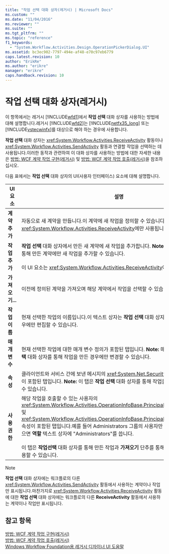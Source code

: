 ```yaml
---
title: "작업 선택 대화 상자(레거시) | Microsoft Docs"
ms.custom: ""
ms.date: "11/04/2016"
ms.reviewer: ""
ms.suite: ""
ms.tgt_pltfrm: ""
ms.topic: "reference"
f1_keywords: 
  - "System.Workflow.Activities.Design.OperationPickerDialog.UI"
ms.assetid: bc3ec902-7797-494e-af48-e70c97eb6779
caps.latest.revision: 10
author: "ErikRe"
ms.author: "erikre"
manager: "erikre"
caps.handback.revision: 10
---
```

# 작업 선택 대화 상자(레거시)
이 항목에서는 레거시 [!INCLUDE[wfd1](../workflow-designer/includes/wfd1_md.md)]에서 **작업 선택** 대화 상자를 사용하는 방법에 대해 설명합니다.레거시 [!INCLUDE[wfd2](../workflow-designer/includes/wfd2_md.md)]는 [!INCLUDE[netfx35_long](../workflow-designer/includes/netfx35_long_md.md)] 또는 [!INCLUDE[vstecwinfx](../workflow-designer/includes/vstecwinfx_md.md)]를 대상으로 해야 하는 경우에 사용합니다.  
  
 **작업 선택** 대화 상자는 <xref:System.Workflow.Activities.ReceiveActivity> 활동이나 <xref:System.Workflow.Activities.SendActivity> 활동과 연결할 작업을 선택하는 데 사용됩니다.이러한 동작과 관련하여 이 대화 상자를 사용하는 방법에 대한 자세한 내용은 [방법: WCF 계약 작업 구현\(레거시\)](../workflow-designer/how-to-implement-a-windows-communication-foundation-contract-operation-legacy.md) 및 [방법: WCF 계약 작업 호출\(레거시\)](../workflow-designer/how-to-invoke-a-windows-communication-foundation-contract-operation-legacy.md)을 참조하십시오.  
  
 다음 표에서는 **작업 선택** 대화 상자의 UI\(사용자 인터페이스\) 요소에 대해 설명합니다.  
  
|UI 요소|설명|  
|-----------|--------|  
|**계약 추가**|자동으로 새 계약을 만듭니다.이 계약에 새 작업을 정의할 수 있습니다.이 UI 요소는 <xref:System.Workflow.Activities.ReceiveActivity>에만 사용됩니다.|  
|**작업 추가**|**작업 선택** 대화 상자에서 만든 새 계약에 새 작업을 추가합니다. **Note:**  **작업 선택** 대화 상자를 통해 만든 계약에만 새 작업을 추가할 수 있습니다. <br /><br /> 이 UI 요소는 <xref:System.Workflow.Activities.ReceiveActivity>에만 사용됩니다.|  
|**가져오기...**|이전에 정의된 계약을 가져오며 해당 계약에서 작업을 선택할 수 있습니다.|  
|**작업 이름**|현재 선택한 작업의 이름입니다.이 텍스트 상자는 **작업 선택** 대화 상자를 통해 작업을 만든 경우에만 편집할 수 있습니다.|  
|**매개 변수**|현재 선택한 작업에 대한 매개 변수 정의가 포함된 탭입니다. **Note:**  매개 변수 정의는 **작업 선택** 대화 상자를 통해 작업을 만든 경우에만 변경할 수 있습니다.|  
|**속성**|클라이언트와 서비스 간에 보낸 메시지의 <xref:System.Net.Security.ProtectionLevel> 설정이 포함된 탭입니다. **Note:**  이 탭은 **작업 선택** 대화 상자를 통해 작업을 만든 경우에만 사용할 수 있습니다.|  
|**사용 권한**|해당 작업을 호출할 수 있는 사용자의 <xref:System.Workflow.Activities.OperationInfoBase.PrincipalPermissionName%2A> 및 <xref:System.Workflow.Activities.OperationInfoBase.PrincipalPermissionRole%2A> 속성이 포함된 탭입니다.예를 들어 Administrators 그룹의 사용자만 해당 작업을 호출할 수 있으면 **역할** 텍스트 상자에 "Administrators"를 씁니다.<br /><br /> 이 탭은 **작업선택** 대화 상자를 통해 만든 작업과 **가져오기** 단추를 통해 가져온 작업 모두에 사용할 수 있습니다.|  
  
> [!NOTE]
>  **작업 선택** 대화 상자에는 워크플로의 다른 <xref:System.Workflow.Activities.SendActivity> 활동에서 사용하는 계약이나 작업만 표시됩니다.마찬가지로 <xref:System.Workflow.Activities.ReceiveActivity> 활동에 대한 **작업 선택** 대화 상자에는 워크플로의 다른 **ReceiveActivity** 활동에서 사용하는 계약이나 작업만 표시됩니다.  
  
## 참고 항목  
 [방법: WCF 계약 작업 구현\(레거시\)](../workflow-designer/how-to-implement-a-windows-communication-foundation-contract-operation-legacy.md)   
 [방법: WCF 계약 작업 호출\(레거시\)](../workflow-designer/how-to-invoke-a-windows-communication-foundation-contract-operation-legacy.md)   
 [Windows Workflow Foundation용 레거시 디자이너 UI 도움말](../workflow-designer/legacy-designer-for-windows-workflow-foundation-ui-help.md)